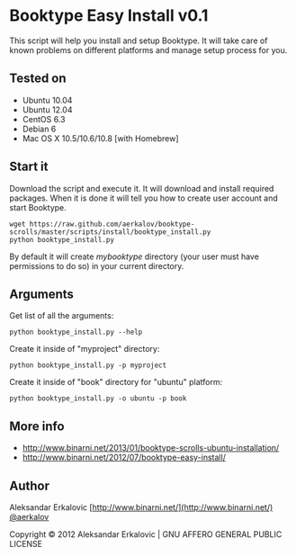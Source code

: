 Booktype Easy Install v0.1
==========================

This script will help you install and setup Booktype. It will take care of known problems on different platforms and manage setup process for you. 

Tested on
---------
* Ubuntu 10.04
* Ubuntu 12.04
* CentOS 6.3
* Debian 6
* Mac OS X 10.5/10.6/10.8 [with Homebrew]

Start it
--------
Download the script and execute it. It will download and install required packages. When it is done it will tell you how to create user account and start Booktype. 

    wget https://raw.github.com/aerkalov/booktype-scrolls/master/scripts/install/booktype_install.py 
    python booktype_install.py

By default it will create _mybooktype_ directory (your user must have permissions to do so) in your current directory.

Arguments
---------
Get list of all the arguments:

    python booktype_install.py --help

Create it inside of "myproject" directory:

    python booktype_install.py -p myproject

Create it inside of "book" directory for "ubuntu" platform:

    python booktype_install.py -o ubuntu -p book

More info
---------
* http://www.binarni.net/2013/01/booktype-scrolls-ubuntu-installation/
* http://www.binarni.net/2012/07/booktype-easy-install/


Author
------

Aleksandar Erkalovic [http://www.binarni.net/](http://www.binarni.net/) [@aerkalov](http://twitter.com/aerkalov/)

Copyright © 2012 Aleksandar Erkalovic | GNU AFFERO GENERAL PUBLIC LICENSE

